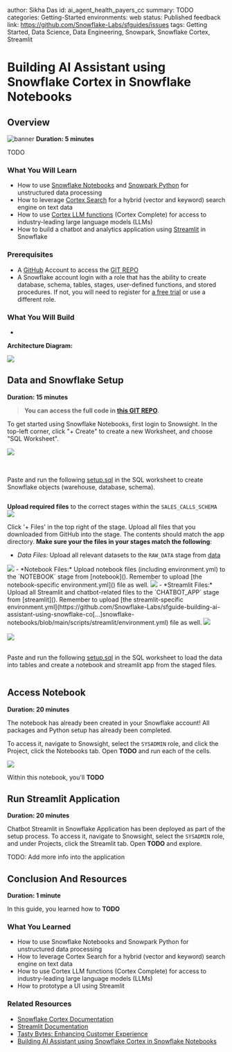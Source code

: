 author: Sikha Das
id: ai_agent_health_payers_cc
summary: TODO
categories: Getting-Started
environments: web
status: Published 
feedback link: https://github.com/Snowflake-Labs/sfguides/issues
tags: Getting Started, Data Science, Data Engineering, Snowpark, Snowflake Cortex, Streamlit

# Building AI Assistant using Snowflake Cortex in Snowflake Notebooks
<!-- ------------------------ -->
## Overview
![banner]()
**Duration: 5 minutes**

TODO

### What You Will Learn

- How to use [Snowflake Notebooks](https://docs.snowflake.com/en/user-guide/ui-snowsight/notebooks) and [Snowpark Python](https://docs.snowflake.com/en/developer-guide/snowpark/python/index) for unstructured data processing
- How to leverage [Cortex Search](https://docs.snowflake.com/en/user-guide/snowflake-cortex/cortex-search/cortex-search-overview) for a hybrid (vector and keyword) search engine on text data
- How to use [Cortex LLM functions](https://docs.snowflake.com/en/user-guide/snowflake-cortex/llm-functions) (Cortex Complete) for access to industry-leading large language models (LLMs)
- How to build a chatbot and analytics application using [Streamlit](https://docs.streamlit.io/) in Snowflake


### Prerequisites
- A [GitHub](https://github.com/) Account to access the [GIT REPO](https://github.com/Snowflake-Labs/sfguide-ai-agent-hcls-payers-cc-cortex-notebooks-mlclassification/tree/main)
- A Snowflake account login with a role that has the ability to create database, schema, tables, stages, user-defined functions, and stored procedures. If not, you will need to register for [a free trial](https://signup.snowflake.com/?_fsi=OuImfiWC&_fsi=OuImfiWC) or use a different role.

### What You Will Build

- 

**Architecture Diagram:**

<img src="assets/architecture_diagram.png"/>

## Data and Snowflake Setup
**Duration: 15 minutes**

> **You can access the full code in [this GIT REPO](https://github.com/Snowflake-Labs/sfguide-ai-agent-hcls-payers-cc-cortex-notebooks-mlclassification/tree/main).**

To get started using Snowflake Notebooks, first login to Snowsight. In the top-left corner, click "+ Create" to create a new Worksheet, and choose "SQL Worksheet".

<img src="assets/create_worksheet.png"/>

<br></br>
Paste and run the following [setup.sql](https://github.com/Snowflake-Labs/sfguide-ai-assistant-for-sales-calls/blob/main/scripts/setup.sql) in the SQL worksheet to create Snowflake objects (warehouse, database, schema).

```sql

```

**Upload required files** to the correct stages within the `SALES_CALLS_SCHEMA`
<img src="assets/upload_files.png"/>


Click '+ Files' in the top right of the stage. Upload all files that you downloaded from GitHub into the stage. The contents should match the app directory. **Make sure your the files in your stages match the following**:

- *Data Files:* Upload all relevant datasets to the `RAW_DATA` stage from [data]()
<img src="assets/data_stage.png"/>
- *Notebook Files:* Upload notebook files (including environment.yml) to the `NOTEBOOK` stage from [notebook](). Remember to upload [the notebook-specific environment.yml]() file as well.
<img src="assets/notebook_stage.png"/>
- *Streamlit Files:* Upload all Streamlit and chatbot-related files to the `CHATBOT_APP` stage from [streamlit](). Remember to upload [the streamlit-specific environment.yml](https://github.com/Snowflake-Labs/sfguide-building-ai-assistant-using-snowflake-co[…]snowflake-notebooks/blob/main/scripts/streamlit/environment.yml) file as well.

<img src="assets/pages_folder.png"/>
<br></br>

<img src="assets/chatbot_stage.png"/>
<br></br>

Paste and run the following [setup.sql]() in the SQL worksheet to load the  data into tables and create a notebook and streamlit app from the staged files.

```sql

```

## Access Notebook
**Duration: 20 minutes**

The notebook has already been created in your Snowflake account! All packages and Python setup has already been completed.

To access it, navigate to Snowsight, select the `SYSADMIN` role, and click the Project, click the Notebooks tab. Open **TODO** and run each of the cells.

<img src='assets/notebook.png'>

Within this notebook, you'll **TODO**

## Run Streamlit Application
**Duration: 20 minutes**

Chatbot Streamlit in Snowflake Application has been deployed as part of the setup process. To access it, navigate to Snowsight, select the `SYSADMIN` role, and under Projects, click the Streamlit tab. Open **TODO** and explore.

TODO: Add more info into the application

## Conclusion And Resources

**Duration: 1 minute**

In this guide, you learned how to **TODO**

### What You Learned

- How to use Snowflake Notebooks and Snowpark Python for unstructured data processing
- How to leverage Cortex Search for a hybrid (vector and keyword) search engine on text data
- How to use Cortex LLM functions (Cortex Complete) for access to industry-leading large language models (LLMs)
- How to prototype a UI using Streamlit

### Related Resources
- [Snowflake Cortex Documentation](https://docs.snowflake.com/en/user-guide/snowflake-cortex.html)
- [Streamlit Documentation](https://docs.streamlit.io/)
- [Tasty Bytes: Enhancing Customer Experience](https://quickstarts.snowflake.com/guide/tasty_bytes_customer_experience_app/index.html#0)
- [Building AI Assistant using Snowflake Cortex in Snowflake Notebooks](https://quickstarts.snowflake.com/guide/ai_assistant_for_sales_calls/index.html#0)

